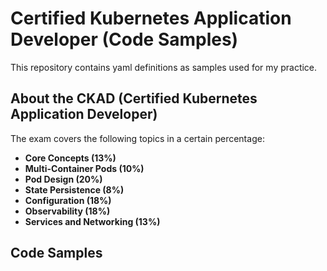 # **Certified Kubernetes Application Developer (Code Samples)**  


This repository contains yaml definitions as samples used for my practice.


## **About the CKAD  (Certified Kubernetes Application Developer)**

The exam covers the following topics in a certain percentage:

- **Core Concepts (13%)**
- **Multi-Container Pods (10%)**
- **Pod Design (20%)**
- **State Persistence (8%)**
- **Configuration (18%)**
- **Observability (18%)**
- **Services and Networking (13%)**

## **Code Samples**
